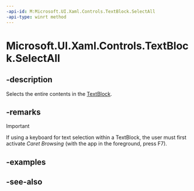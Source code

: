 ```yaml
---
-api-id: M:Microsoft.UI.Xaml.Controls.TextBlock.SelectAll
-api-type: winrt method
---
```


<!-- Method syntax
public void SelectAll()
-->

# Microsoft.UI.Xaml.Controls.TextBlock.SelectAll

## -description

Selects the entire contents in the [TextBlock](textblock.md).

## -remarks

> [!IMPORTANT]
> If using a keyboard for text selection within a TextBlock, the user must first activate *Caret Browsing* (with the app in the foreground, press F7).

## -examples

## -see-also
